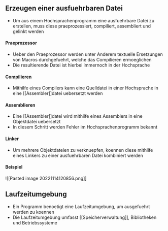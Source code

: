 ## Erzeugen einer ausfuehrbaren Datei
- Um aus einem Hochsprachenprogramm eine ausfuehrbare Datei zu erstellen, muss diese praeprozessiert, compiliert, assembliert und gelinkt werden
#### Praeprozessor
- Ueber den Praeprozessor werden unter Anderem textuelle Ersetzungen von Macros durchgefuehrt, welche das Compilieren ermoeglichen
- Die resultierende Datei ist hierbei immernoch in der Hochsprache
#### Compilieren
- Mithilfe eines Compilers kann eine Quelldatei in einer Hochsprache in eine [[Assembler]]datei uebersetzt werden
#### Assemblieren
- Eine [[Assembler]]datei wird mithilfe eines Assemblers in eine Objektdatei uebersetzt
- In diesem Schritt werden Fehler im Hochsprachenprogramm bekannt
#### Linker
- Um mehrere Objektdateien zu verknuepfen, koennen diese mithlife eines Linkers zu einer ausfuehrbaren Datei kombiniert werden
#### Beispiel
![[Pasted image 20221114120856.png]]
## Laufzeitumgebung
- Ein Programm benoetigt eine Laufzeitumgebung, um ausgefuehrt werden zu koennen
- Die Laufzeitumgebung umfasst [[Speicherverwaltung]], Bibliotheken und Betriebssysteme